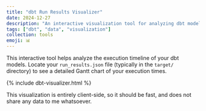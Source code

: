```yaml
---
title: "dbt Run Results Visualizer"
date: 2024-12-27
description: "An interactive visualization tool for analyzing dbt model execution times"
tags: ["dbt", "data", "visualization"]
collection: tools
emoji: 📊
---
```


This interactive tool helps analyze the execution timeline of your dbt models. Locate your `run_results.json` file (typically in the `target/` directory) to see a detailed Gantt chart of your execution times.

{% include dbt-visualizer.html %}

This visualization is entirely client-side, so it should be fast, and does not share any data to me whatsoever.